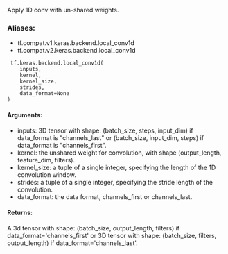 Apply 1D conv with un-shared weights.
### Aliases:
- tf.compat.v1.keras.backend.local_conv1d
- tf.compat.v2.keras.backend.local_conv1d

```
 tf.keras.backend.local_conv1d(
    inputs,
    kernel,
    kernel_size,
    strides,
    data_format=None
)
```
#### Arguments:
- inputs: 3D tensor with shape: (batch_size, steps, input_dim) if data_format is "channels_last" or (batch_size, input_dim, steps) if data_format is "channels_first".
- kernel: the unshared weight for convolution, with shape (output_length, feature_dim, filters).
- kernel_size: a tuple of a single integer, specifying the length of the 1D convolution window.
- strides: a tuple of a single integer, specifying the stride length of the convolution.
- data_format: the data format, channels_first or channels_last.
#### Returns:
A 3d tensor with shape: (batch_size, output_length, filters) if data_format='channels_first' or 3D tensor with shape: (batch_size, filters, output_length) if data_format='channels_last'.
